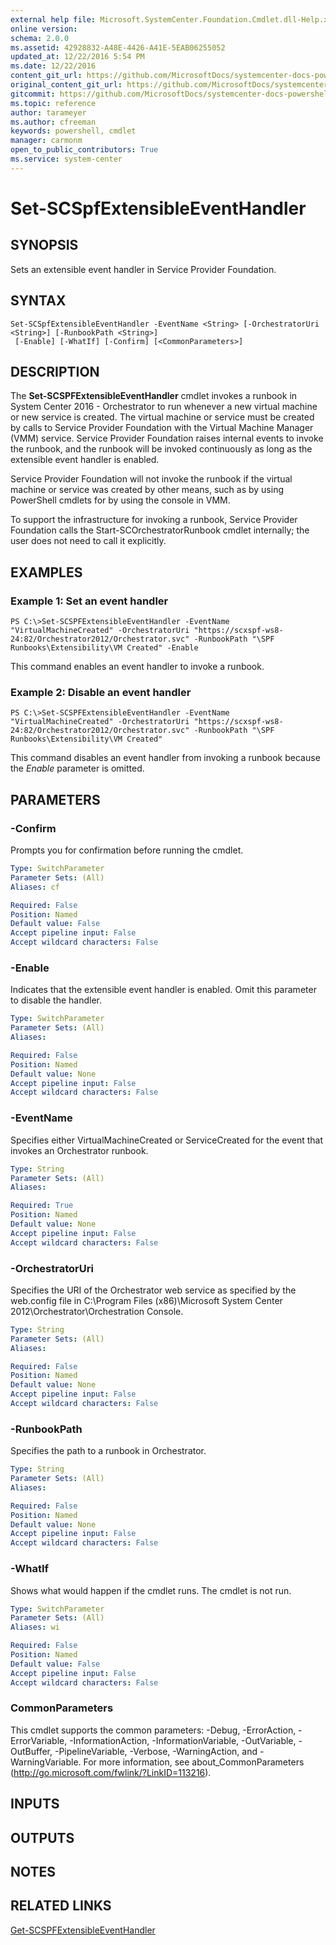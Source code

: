 ```yaml
---
external help file: Microsoft.SystemCenter.Foundation.Cmdlet.dll-Help.xml
online version: 
schema: 2.0.0
ms.assetid: 42928832-A48E-4426-A41E-5EAB06255052
updated_at: 12/22/2016 5:54 PM
ms.date: 12/22/2016
content_git_url: https://github.com/MicrosoftDocs/systemcenter-docs-powershell/blob/live/systemcenter-cmdlets/SystemCenter2016/ServiceProviderFoundation/vlatest/Set-SCSPFExtensibleEventHandler.md
original_content_git_url: https://github.com/MicrosoftDocs/systemcenter-docs-powershell/blob/live/systemcenter-cmdlets/SystemCenter2016/ServiceProviderFoundation/vlatest/Set-SCSPFExtensibleEventHandler.md
gitcommit: https://github.com/MicrosoftDocs/systemcenter-docs-powershell/blob/17c3a51bd892aad46c731d9f381f0704b4815004/systemcenter-cmdlets/SystemCenter2016/ServiceProviderFoundation/vlatest/Set-SCSPFExtensibleEventHandler.md
ms.topic: reference
author: tarameyer
ms.author: cfreeman
keywords: powershell, cmdlet
manager: carmonm
open_to_public_contributors: True
ms.service: system-center
---
```


# Set-SCSpfExtensibleEventHandler

## SYNOPSIS
Sets an extensible event handler in Service Provider Foundation.

## SYNTAX

```
Set-SCSpfExtensibleEventHandler -EventName <String> [-OrchestratorUri <String>] [-RunbookPath <String>]
 [-Enable] [-WhatIf] [-Confirm] [<CommonParameters>]
```

## DESCRIPTION
The **Set-SCSPFExtensibleEventHandler** cmdlet invokes a runbook in System Center 2016 - Orchestrator to run whenever a new virtual machine or new service is created.
The virtual machine or service must be created by calls to Service Provider Foundation with the Virtual Machine Manager (VMM) service.
Service Provider Foundation raises internal events to invoke the runbook, and the runbook will be invoked continuously as long as the extensible event handler is enabled.

Service Provider Foundation will not invoke the runbook if the virtual machine or service was created by other means, such as by using PowerShell cmdlets for by using the console in VMM.

To support the infrastructure for invoking a runbook, Service Provider Foundation calls the Start-SCOrchestratorRunbook cmdlet internally; the user does not need to call it explicitly.

## EXAMPLES

### Example 1: Set an event handler
```
PS C:\>Set-SCSPFExtensibleEventHandler -EventName "VirtualMachineCreated" -OrchestratorUri "https://scxspf-ws8-24:82/Orchestrator2012/Orchestrator.svc" -RunbookPath "\SPF Runbooks\Extensibility\VM Created" -Enable
```

This command enables an event handler to invoke a runbook.

### Example 2: Disable an event handler
```
PS C:\>Set-SCSPFExtensibleEventHandler -EventName "VirtualMachineCreated" -OrchestratorUri "https://scxspf-ws8-24:82/Orchestrator2012/Orchestrator.svc" -RunbookPath "\SPF Runbooks\Extensibility\VM Created"
```

This command disables an event handler from invoking a runbook because the *Enable* parameter is omitted.

## PARAMETERS

### -Confirm
Prompts you for confirmation before running the cmdlet.

```yaml
Type: SwitchParameter
Parameter Sets: (All)
Aliases: cf

Required: False
Position: Named
Default value: False
Accept pipeline input: False
Accept wildcard characters: False
```

### -Enable
Indicates that the extensible event handler is enabled.
Omit this parameter to disable the handler.

```yaml
Type: SwitchParameter
Parameter Sets: (All)
Aliases: 

Required: False
Position: Named
Default value: None
Accept pipeline input: False
Accept wildcard characters: False
```

### -EventName
Specifies either VirtualMachineCreated or ServiceCreated for the event that invokes an Orchestrator runbook.

```yaml
Type: String
Parameter Sets: (All)
Aliases: 

Required: True
Position: Named
Default value: None
Accept pipeline input: False
Accept wildcard characters: False
```

### -OrchestratorUri
Specifies the URI of the Orchestrator web service as specified by the web.config file in C:\Program Files (x86)\Microsoft System Center 2012\Orchestrator\Orchestration Console.

```yaml
Type: String
Parameter Sets: (All)
Aliases: 

Required: False
Position: Named
Default value: None
Accept pipeline input: False
Accept wildcard characters: False
```

### -RunbookPath
Specifies the path to a runbook in Orchestrator.

```yaml
Type: String
Parameter Sets: (All)
Aliases: 

Required: False
Position: Named
Default value: None
Accept pipeline input: False
Accept wildcard characters: False
```

### -WhatIf
Shows what would happen if the cmdlet runs.
The cmdlet is not run.

```yaml
Type: SwitchParameter
Parameter Sets: (All)
Aliases: wi

Required: False
Position: Named
Default value: False
Accept pipeline input: False
Accept wildcard characters: False
```

### CommonParameters
This cmdlet supports the common parameters: -Debug, -ErrorAction, -ErrorVariable, -InformationAction, -InformationVariable, -OutVariable, -OutBuffer, -PipelineVariable, -Verbose, -WarningAction, and -WarningVariable. For more information, see about_CommonParameters (http://go.microsoft.com/fwlink/?LinkID=113216).

## INPUTS

## OUTPUTS

## NOTES

## RELATED LINKS

[Get-SCSPFExtensibleEventHandler](xref:SystemCenter2016/ServiceProviderFoundation/vlatest/Get-SCSPFExtensibleEventHandler.md)

